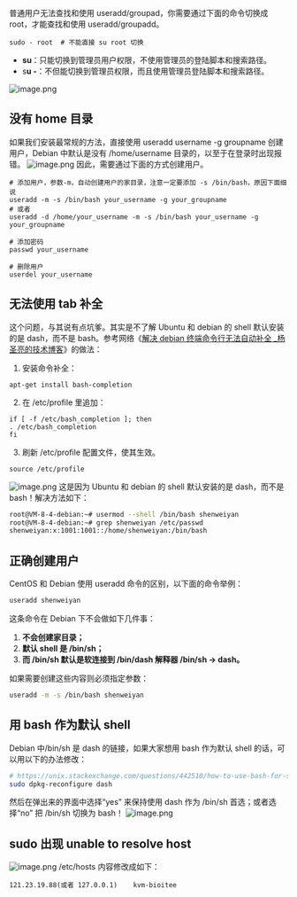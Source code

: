 普通用户无法查找和使用 useradd/groupad，你需要通过下面的命令切换成 root，才能查找和使用 useradd/groupadd。

```
sudo - root  # 不能直接 su root 切换
```

- **su**：只能切换到管理员用户权限，不使用管理员的登陆脚本和搜索路径。
- s**u -**：不但能切换到管理员权限，而且使用管理员登陆脚本和搜索路径。

![image.png](https://shub-1251708715.cos.ap-guangzhou.myqcloud.com/elog-docs-images/Fr7y6J-Cj_JgMAW87D3N2QFD-Y6a.png)

## 没有 home 目录

如果我们安装最常规的方法，直接使用 useradd username -g groupname 创建用户，Debian 中默认是没有 /home/username 目录的，以至于在登录时出现报错。
![image.png](https://shub-1251708715.cos.ap-guangzhou.myqcloud.com/elog-docs-images/FmAcFO-y-gEkmCoD3kLFTxFpdEBD.png)
因此，需要通过下面的方式创建用户。

```
# 添加用户，参数-m，自动创建用户的家目录，注意一定要添加 -s /bin/bash，原因下面细说
useradd -m -s /bin/bash your_username -g your_groupname
# 或者
useradd -d /home/your_username -m -s /bin/bash your_username -g your_groupname

# 添加密码
passwd your_username

# 删除用户
userdel your_username
```

## 无法使用 tab 补全

这个问题，与其说有点坑爹。其实是不了解 Ubuntu 和 debian 的 shell 默认安装的是 dash，而不是 bash。参考网络《[解决 debian 终端命令行无法自动补全 \_杨圣亮的技术博客](https://www.yangshengliang.com/kaiyuan-shijie/linux-shijie/452.html)》的做法：

1. 安装命令补全：

```
apt-get install bash-completion
```

2. 在 /etc/profile 里追加：

```
if [ -f /etc/bash_completion ]; then
. /etc/bash_completion
fi
```

3. 刷新 /etc/profile 配置文件，使其生效。

```
source /etc/profile
```

![image.png](https://shub-1251708715.cos.ap-guangzhou.myqcloud.com/elog-docs-images/Fmgxt3-ojNfOAEgVIpr3LrqL8fdh.png)
这是因为 Ubuntu 和 debian 的 shell 默认安装的是 dash，而不是 bash！解决方法如下：

```bash
root@VM-8-4-debian:~# usermod --shell /bin/bash shenweiyan
root@VM-8-4-debian:~# grep shenweiyan /etc/passwd
shenweiyan:x:1001:1001::/home/shenweiyan:/bin/bash
```

## 正确创建用户

CentOS 和 Debian 使用 useradd 命令的区别，以下面的命令举例：

```bash
useradd shenweiyan
```

这条命令在 Debian 下不会做如下几件事：

1. **不会创建家目录；**
2. **默认 shell 是 /bin/sh；**
3. **而 /bin/sh 默认是软连接到 /bin/dash 解释器 /bin/sh -> dash。**

如果需要创建这些内容则必须指定参数：

```bash
useradd -m -s /bin/bash shenweiyan
```

## 用 bash 作为默认 shell

Debian 中/bin/sh 是 dash 的链接，如果大家想用 bash 作为默认 shell 的话，可以用以下的办法修改：

```bash
# https://unix.stackexchange.com/questions/442510/how-to-use-bash-for-sh-in-ubuntu
sudo dpkg-reconfigure dash
```

然后在弹出来的界面中选择“yes” 来保持使用 dash 作为 /bin/sh 首选；或者选择“no” 把 /bin/sh 切换为 bash！
![image.png](https://shub-1251708715.cos.ap-guangzhou.myqcloud.com/elog-docs-images/Fuj2yF_wJe2deQbiKeANFpV3oh87.png)

## sudo 出现 unable to resolve host

![image.png](https://shub-1251708715.cos.ap-guangzhou.myqcloud.com/elog-docs-images/FrgbwzbZts8TwZpsiNNh2UVm29uA.png)
/etc/hosts 内容修改成如下：

```shell
121.23.19.88(或者 127.0.0.1)    kvm-bioitee
```
